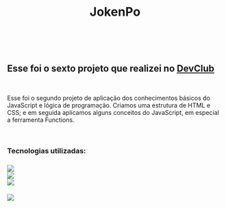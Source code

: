 <h1 align="center">JokenPo<h1>
  <br>
<h2>Esse foi o sexto projeto que realizei no <a href="https://rodolfomori.com.br/devclub">DevClub<a></h2>
  <br>
<p>Esse foi o segundo projeto de aplicação dos conhecimentos básicos do JavaScript e lógica de programação. Criamos uma estrutura de HTML e CSS; e em seguida aplicamos alguns conceitos do JavaScript, em especial a ferramenta Functions.<p>
  <br> 
<h3>Tecnologias utilizadas:<h3>
<img src="https://img.shields.io/badge/HTML5-E34F26?style=for-the-badge&logo=html5&logoColor=white">
  <br>
<img src="https://img.shields.io/badge/CSS3-1572B6?style=for-the-badge&logo=css3&logoColor=white">
  <br>
<img src="https://img.shields.io/badge/JavaScript-F7DF1E?style=for-the-badge&logo=javascript&logoColor=black">
  <br>
  <br>
<img src="https://github.com/Brucaraujo777/Projeto6-JokenPo/blob/main/Captura%20de%20tela%202023-09-01%20182602.jpg?raw=true">
  <br>
  <br>
